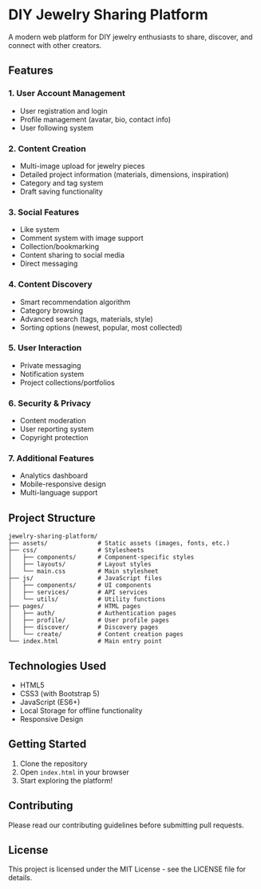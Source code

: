 # DIY Jewelry Sharing Platform

A modern web platform for DIY jewelry enthusiasts to share, discover, and connect with other creators.

## Features

### 1. User Account Management
- User registration and login
- Profile management (avatar, bio, contact info)
- User following system

### 2. Content Creation
- Multi-image upload for jewelry pieces
- Detailed project information (materials, dimensions, inspiration)
- Category and tag system
- Draft saving functionality

### 3. Social Features
- Like system
- Comment system with image support
- Collection/bookmarking
- Content sharing to social media
- Direct messaging

### 4. Content Discovery
- Smart recommendation algorithm
- Category browsing
- Advanced search (tags, materials, style)
- Sorting options (newest, popular, most collected)

### 5. User Interaction
- Private messaging
- Notification system
- Project collections/portfolios

### 6. Security & Privacy
- Content moderation
- User reporting system
- Copyright protection

### 7. Additional Features
- Analytics dashboard
- Mobile-responsive design
- Multi-language support

## Project Structure

```
jewelry-sharing-platform/
├── assets/              # Static assets (images, fonts, etc.)
├── css/                 # Stylesheets
│   ├── components/      # Component-specific styles
│   ├── layouts/         # Layout styles
│   └── main.css         # Main stylesheet
├── js/                  # JavaScript files
│   ├── components/      # UI components
│   ├── services/        # API services
│   └── utils/           # Utility functions
├── pages/               # HTML pages
│   ├── auth/            # Authentication pages
│   ├── profile/         # User profile pages
│   ├── discover/        # Discovery pages
│   └── create/          # Content creation pages
└── index.html           # Main entry point
```

## Technologies Used
- HTML5
- CSS3 (with Bootstrap 5)
- JavaScript (ES6+)
- Local Storage for offline functionality
- Responsive Design

## Getting Started

1. Clone the repository
2. Open `index.html` in your browser
3. Start exploring the platform!

## Contributing

Please read our contributing guidelines before submitting pull requests.

## License

This project is licensed under the MIT License - see the LICENSE file for details. 